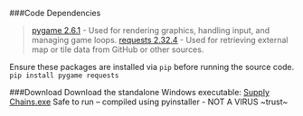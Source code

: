 ###Code Dependencies
> [pygame 2.6.1](https://www.pygame.org/news) - Used for rendering graphics, handling input, and managing game loops.
> [requests 2.32.4](https://pypi.org/project/requests/) - Used for retrieving external map or tile data from GitHub or other sources.

Ensure these packages are installed via `pip` before running the source code.
`pip install pygame requests`

###Download
Download the standalone Windows executable:
[Supply Chains.exe]()
Safe to run – compiled using pyinstaller - NOT A VIRUS ~trust~

